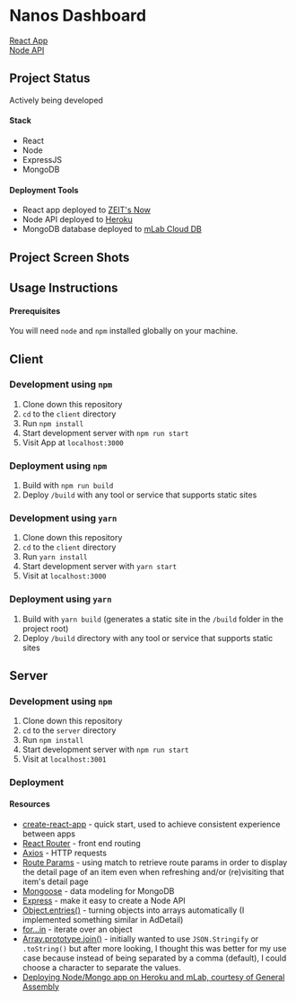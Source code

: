 # Nanos Dashboard

[React App](https://build-kozxwcfoga.now.sh/)  
[Node API](https://guarded-headland-44129.herokuapp.com/)

## Project Status  
Actively being developed

#### Stack
- React
- Node  
- ExpressJS  
- MongoDB

#### Deployment Tools  
- React app deployed to [ZEIT's Now](https://now.sh)
- Node API deployed to [Heroku](https://heroku.com)
- MongoDB database deployed to [mLab Cloud DB](https://mlab.com)


## Project Screen Shots

## Usage Instructions
#### Prerequisites
You will need `node` and `npm` installed globally on your machine.
## Client
### Development using **`npm`** 
1. Clone down this repository
2. `cd` to the `client` directory
3. Run `npm install`  
4. Start development server with `npm run start`   
5. Visit App at `localhost:3000`  
### Deployment using **`npm`** 
1. Build with `npm run build`  
2. Deploy `/build` with any tool or service that supports static sites  

### Development using **`yarn`**  
1. Clone down this repository
2. `cd` to the `client` directory
3. Run `yarn install`  
4. Start development server with `yarn start`   
5. Visit at `localhost:3000` 
### Deployment using **`yarn`**  
1. Build with `yarn build` (generates a static site in the `/build` folder in the project root)  
2. Deploy `/build` directory with any tool or service that supports static sites

## Server
### Development using **`npm`**  
1. Clone down this repository
2. `cd` to the `server` directory
3. Run `npm install`  
4. Start development server with `npm run start`   
5. Visit at `localhost:3001` 

### Deployment
<!-- deployment instructions? -->

#### Resources 
- [create-react-app](https://github.com/facebook/create-react-app) - quick start, used to achieve consistent experience between apps
- [React Router](https://reacttraining.com/react-router/core/guides/philosophy) - front end routing
- [Axios](https://github.com/axios/axios) - HTTP requests
- [Route Params](https://scotch.io/courses/using-react-router-4/route-params) - using match to retrieve route params in order to display the detail page of an item even when refreshing and/or (re)visiting that item's detail page
- [Mongoose](https://mongoosejs.com) - data modeling for MongoDB
- [Express](https://expressjs.com) - make it easy to create a Node API
- [Object.entries()](https://stackoverflow.com/questions/39336556/how-can-i-slice-an-object-in-javascript) - turning objects into arrays automatically (I implemented something similar in AdDetail)  
- [for...in](https://developer.mozilla.org/en-US/docs/Web/JavaScript/Reference/Statements/for...in) - iterate over an object  
- [Array.prototype.join()](https://developer.mozilla.org/en-US/docs/Web/JavaScript/Reference/Global_Objects/Array/join) - initially wanted to use `JSON.Stringify` or `.toString()` but after more looking, I thought this was better for my use case because instead of being separated by a comma (default), I could choose a character to separate the values.  
- [Deploying Node/Mongo app on Heroku and mLab, courtesy of General Assembly](https://git.generalassemb.ly/ga-wdi-lessons/express-mongoose-mlab-deploy)  